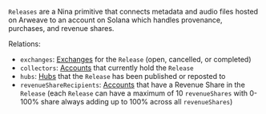 `Releases` are a Nina primitive that connects metadata and audio files hosted on Arweave to an account on Solana which handles provenance, purchases, and revenue shares.

Relations:
  - `exchanges`: [Exchanges](/#tag/Exchanges) for the `Release` (open, cancelled, or completed)
  - `collectors`: [Accounts](/#tag/Accounts) that currently hold the `Release`
  - `hubs`: [Hubs](/#tags/Hubs) that the `Release` has been published or reposted to
  - `revenueShareRecipients`: [Accounts](/#tag/Accounts) that have a Revenue Share in the `Release` (each `Release` can have a maximum of 10 `revenueShares` with 0-100% share always adding up to 100% across all `revenueShares`)
